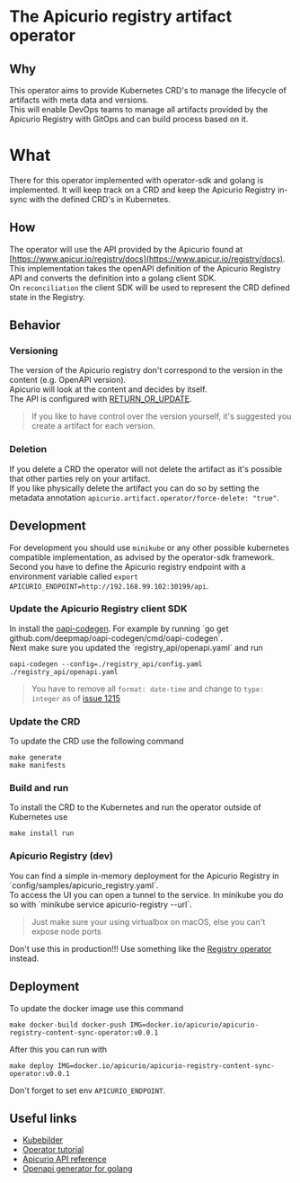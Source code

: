 # The Apicurio registry artifact operator
## Why
This operator aims to provide Kubernetes CRD's to manage the lifecycle of artifacts with meta data and versions.  
This will enable DevOps teams to manage all artifacts provided by the Apicurio Registry with GitOps and can build process based on it.

# What
There for this operator implemented with operator-sdk and golang is implemented. It will keep track on a CRD and keep the Apicurio Registry in-sync
with the defined CRD's in Kubernetes.

## How
The operator will use the API provided by the Apicurio found at [https://www.apicur.io/registry/docs](https://www.apicur.io/registry/docs).  
This implementation takes the openAPI definition of the Apicurio Registry API and converts the definition into a golang client SDK.  
On `reconciliation` the client SDK will be used to represent the CRD defined state in the Registry.

## Behavior
### Versioning
The version of the Apicurio registry don't correspond to the version in the content (e.g. OpenAPI version).  
Apicurio will look at the content and decides by itself.  
The API is configured with [RETURN_OR_UPDATE](https://www.apicur.io/registry/docs/apicurio-registry/1.3.3.Final/assets-attachments/registry-rest-api.htm#operation/createArtifact).

> If you like to have control over the version yourself, it's suggested you create a artifact for each version.

### Deletion
If you delete a CRD the operator will not delete the artifact as it's possible that other parties rely on your artifact.  
If you like physically delete the artifact you can do so by setting the metadata annotation `apicurio.artifact.operator/force-delete: "true"`.

## Development
For development you should use `minikube` or any other possible kubernetes compatible implementation, as advised by the operator-sdk framework.  
Second you have to define the Apicurio registry endpoint with a environment variable called `export APICURIO_ENDPOINT=http://192.168.99.102:30199/api`.

### Update the Apicurio Registry client SDK
In install the [oapi-codegen](https://github.com/deepmap/oapi-codegen). For example by running ´go get github.com/deepmap/oapi-codegen/cmd/oapi-codegen´.  
Next make sure you updated the ´registry_api/openapi.yaml´ and run
```
oapi-codegen --config=./registry_api/config.yaml ./registry_api/openapi.yaml
```
> You have to remove all `format: date-time` and change to `type: integer` as of [issue 1215](https://github.com/Apicurio/apicurio-registry/issues/1215)

### Update the CRD
To update the CRD use the following command
```
make generate
make manifests
```

### Build and run
To install the CRD to the Kubernetes and run the operator outside of Kubernetes use
```
make install run
```

### Apicurio Registry (dev)
You can find a simple in-memory deployment for the Apicurio Registry in ´config/samples/apicurio_registry.yaml´.  
To access the UI you can open a tunnel to the service. In minikube you do so with ´minikube service apicurio-registry --url´.  
> Just make sure your using virtualbox on macOS, else you can't expose node ports

Don't use this in production!!! Use something like the [Registry operator](https://operatorhub.io/operator/apicurio-registry) instead.

## Deployment
To update the docker image use this command
```
make docker-build docker-push IMG=docker.io/apicurio/apicurio-registry-content-sync-operator:v0.0.1
```
After this you can run with
```
make deploy IMG=docker.io/apicurio/apicurio-registry-content-sync-operator:v0.0.1
```
Don't forget to set env `APICURIO_ENDPOINT`.

## Useful links
- [Kubebilder](https://book.kubebuilder.io)
- [Operator tutorial](https://sdk.operatorframework.io/docs/building-operators/golang/tutorial/)
- [Apicurio API reference](https://www.apicur.io/registry/docs/apicurio-registry/1.3.3.Final/assets-attachments/registry-rest-api.htm)
- [Openapi generator for golang](https://github.com/deepmap/oapi-codegen)
